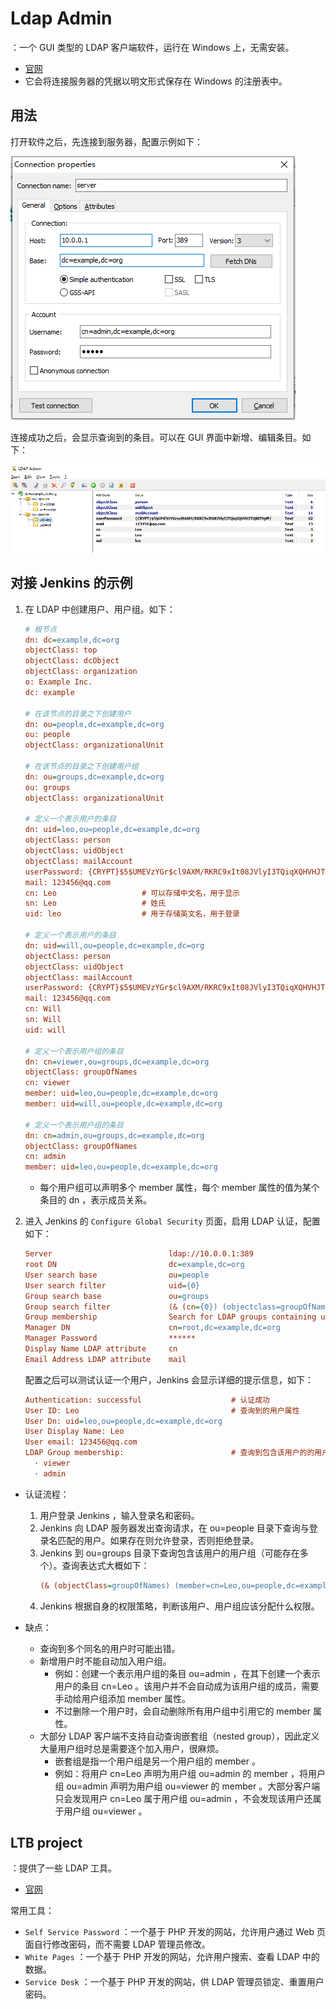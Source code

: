 # Ldap Admin

：一个 GUI 类型的 LDAP 客户端软件，运行在 Windows 上，无需安装。
- [官网](http://ldapadmin.org/)
- 它会将连接服务器的凭据以明文形式保存在 Windows 的注册表中。

## 用法

打开软件之后，先连接到服务器，配置示例如下：

![](./LDAP_2.png)

连接成功之后，会显示查询到的条目。可以在 GUI 界面中新增、编辑条目。如下：

![](./LDAP_3.png)


## 对接 Jenkins 的示例

1. 在 LDAP 中创建用户、用户组。如下：
    ```ini
    # 根节点
    dn: dc=example,dc=org
    objectClass: top
    objectClass: dcObject
    objectClass: organization
    o: Example Inc.
    dc: example

    # 在该节点的目录之下创建用户
    dn: ou=people,dc=example,dc=org
    ou: people
    objectClass: organizationalUnit

    # 在该节点的目录之下创建用户组
    dn: ou=groups,dc=example,dc=org
    ou: groups
    objectClass: organizationalUnit

    # 定义一个表示用户的条目
    dn: uid=leo,ou=people,dc=example,dc=org
    objectClass: person
    objectClass: uidObject
    objectClass: mailAccount
    userPassword: {CRYPT}$5$UMEVzYGr$cl9AXM/RKRC9xIt08JVlyI3TQiqXQHVHJTQ8KTtgfP/    # 该示例中设置密码为 123456 ，采用 SHA-256 加密算法
    mail: 123456@qq.com
    cn: Leo                   # 可以存储中文名，用于显示
    sn: Leo                   # 姓氏
    uid: leo                  # 用于存储英文名，用于登录

    # 定义一个表示用户的条目
    dn: uid=will,ou=people,dc=example,dc=org
    objectClass: person
    objectClass: uidObject
    objectClass: mailAccount
    userPassword: {CRYPT}$5$UMEVzYGr$cl9AXM/RKRC9xIt08JVlyI3TQiqXQHVHJTQ8KTtgfP/
    mail: 123456@qq.com
    cn: Will
    sn: Will
    uid: will

    # 定义一个表示用户组的条目
    dn: cn=viewer,ou=groups,dc=example,dc=org
    objectClass: groupOfNames
    cn: viewer
    member: uid=leo,ou=people,dc=example,dc=org
    member: uid=will,ou=people,dc=example,dc=org

    # 定义一个表示用户组的条目
    dn: cn=admin,ou=groups,dc=example,dc=org
    objectClass: groupOfNames
    cn: admin
    member: uid=leo,ou=people,dc=example,dc=org
    ```
    - 每个用户组可以声明多个 member 属性，每个 member 属性的值为某个条目的 dn ，表示成员关系。

2. 进入 Jenkins 的 `Configure Global Security` 页面，启用 LDAP 认证，配置如下：
    ```ini
    Server                          ldap://10.0.0.1:389
    root DN                         dc=example,dc=org                           # 查询的起点，越准确越能减少查询耗时
    User search base                ou=people                                   # 到哪个目录之下查询用户
    User search filter              uid={0}                                     # 查询用户的表达式，这里的 {0} 会被 Jenkins 替换成具体的登录名，改成 mail{0} 就是用邮箱作为登录名
    Group search base               ou=groups                                   # 到哪个目录之下查询用户组
    Group search filter             (& (cn={0}) (objectclass=groupOfNames))     # 查询用户组的表达式
    Group membership                Search for LDAP groups containing user      # 识别用户组的策略，这里是根据 member 属性判断用户组
    Manager DN                      cn=root,dc=example,dc=org                   # 登录 LDAP 服务器的账号
    Manager Password                ******
    Display Name LDAP attribute	    cn                                          # 用户认证成功之后，显示的用户名称
    Email Address LDAP attribute    mail                                        # 显示的用户邮箱
    ```
    配置之后可以测试认证一个用户，Jenkins 会显示详细的提示信息，如下：
    ```ini
    Authentication: successful                    # 认证成功
    User ID: Leo                                  # 查询到的用户属性
    User Dn: uid=leo,ou=people,dc=example,dc=org
    User Display Name: Leo
    User email: 123456@qq.com
    LDAP Group membership:                        # 查询到包含该用户的的用户组
      · viewer
      · admin
    ```

- 认证流程：
  1. 用户登录 Jenkins ，输入登录名和密码。
  1. Jenkins 向 LDAP 服务器发出查询请求，在 ou=people 目录下查询与登录名匹配的用户。如果存在则允许登录，否则拒绝登录。
  2. Jenkins 到 ou=groups 目录下查询包含该用户的用户组（可能存在多个）。查询表达式大概如下：
      ```ini
      (& (objectClass=groupOfNames) (member=cn=Leo,ou=people,dc=example,dc=org))    # 查询 groupOfNames 类型，且包含指定用户的条目
      ```
  3. Jenkins 根据自身的权限策略，判断该用户、用户组应该分配什么权限。

- 缺点：
  - 查询到多个同名的用户时可能出错。
  - 新增用户时不能自动加入用户组。
    - 例如：创建一个表示用户组的条目 ou=admin ，在其下创建一个表示用户的条目 cn=Leo 。该用户并不会自动成为该用户组的成员，需要手动给用户组添加 member 属性。
    - 不过删除一个用户时，会自动删除所有用户组中引用它的 member 属性。
  - 大部分 LDAP 客户端不支持自动查询嵌套组（nested group），因此定义大量用户组时总是需要逐个加入用户，很麻烦。
    - 嵌套组是指一个用户组是另一个用户组的 member 。
    - 例如：将用户 cn=Leo 声明为用户组 ou=admin 的 member ，将用户组 ou=admin 声明为用户组 ou=viewer 的 member 。大部分客户端只会发现用户 cn=Leo 属于用户组 ou=admin ，不会发现该用户还属于用户组 ou=viewer 。

## LTB project

：提供了一些 LDAP 工具。
- [官网](https://ltb-project.org/)

常用工具：
- `Self Service Password` ：一个基于 PHP 开发的网站，允许用户通过 Web 页面自行修改密码，而不需要 LDAP 管理员修改。
- `White Pages` ：一个基于 PHP 开发的网站，允许用户搜索、查看 LDAP 中的数据。
- `Service Desk` ：一个基于 PHP 开发的网站，供 LDAP 管理员锁定、重置用户密码。
